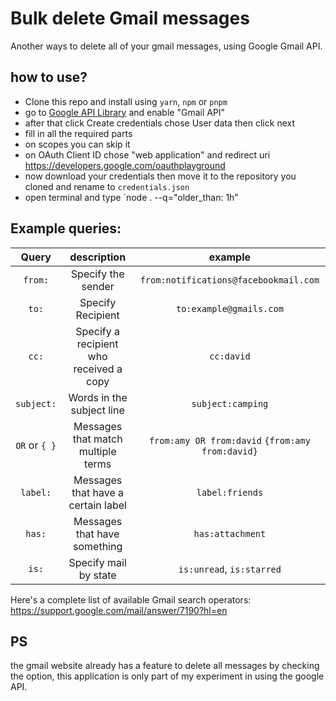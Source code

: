 # Bulk delete Gmail messages

Another ways to delete all of your gmail messages, using Google Gmail API.

## how to use?

- Clone this repo and install using `yarn`, `npm` or `pnpm`
- go to [Google API Library](https://console.cloud.google.com/apis/library) and enable "Gmail API"
- after that click Create credentials chose User data then click next
- fill in all the required parts
- on scopes you can skip it
- on OAuth Client ID chose "web application" and redirect uri https://developers.google.com/oauthplayground
- now download your credentials then move it to the repository you cloned and rename to `credentials.json`
- open terminal and type `node . --q="older_than: 1h"

## Example queries:
|Query|description|example|
|:---:|:---:|:---:|
|`from:`|Specify the sender|`from:notifications@facebookmail.com`|
|`to:`|Specify Recipient|`to:example@gmails.com`|
|`cc:`|Specify a recipient who received a copy|`cc:david`|
|`subject:`|Words in the subject line|`subject:camping`|
|`OR` or `{ }`|Messages that match multiple terms|`from:amy OR from:david` `{from:amy from:david}`|
|`label:`|Messages that have a certain label|`label:friends`|
|`has:`|Messages that have something|`has:attachment`|
|`is:`|Specify mail by state|`is:unread`, `is:starred`|

Here's a complete list of available Gmail search operators: https://support.google.com/mail/answer/7190?hl=en

## PS
the gmail website already has a feature to delete all messages by checking the option, this application is only part of my experiment in using the google API.
